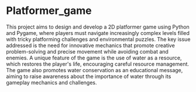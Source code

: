 # Platformer_game
This project aims to design and develop a 2D platformer game using Python and 
Pygame, where players must navigate increasingly complex levels filled with tricky 
platforming challenges and environmental puzzles. The key issue addressed is the 
need for innovative mechanics that promote creative problem-solving and precise 
movement while avoiding combat and enemies. A unique feature of the game is the 
use of water as a resource, which restores the player's life, encouraging careful 
resource management. The game also promotes water conservation as an 
educational message, aiming to raise awareness about the importance of water 
through its gameplay mechanics and challenges. 

